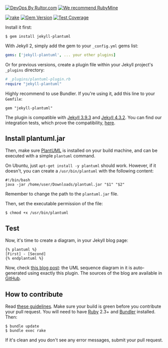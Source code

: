 [![DevOps By Rultor.com](http://www.rultor.com/b/yegor256/jekyll-plantuml)](http://www.rultor.com/p/yegor256/jekyll-plantuml)
[![We recommend RubyMine](https://www.elegantobjects.org/rubymine.svg)](https://www.jetbrains.com/ruby/)

[![rake](https://github.com/yegor256/jekyll-plantuml/actions/workflows/rake.yml/badge.svg)](https://github.com/yegor256/jekyll-plantuml/actions/workflows/rake.yml)
[![Gem Version](https://badge.fury.io/rb/jekyll-plantuml.svg)](http://badge.fury.io/rb/jekyll-plantuml)
[![Test Coverage](https://img.shields.io/codecov/c/github/yegor256/jekyll-plantuml.svg)](https://codecov.io/github/yegor256/jekyll-plantuml?branch=master)

Install it first:

```
$ gem install jekyll-plantuml
```

With Jekyll 2, simply add the gem to your `_config.yml` gems list:

```yaml
gems: ['jekyll-plantuml', ... your other plugins]
```

Or for previous versions,
create a plugin file within your Jekyll project's `_plugins` directory:

```ruby
# _plugins/plantuml-plugin.rb
require "jekyll-plantuml"
```

Highly recommend to use Bundler. If you're using it, add this line
to your `Gemfile`:

```
gem "jekyll-plantuml"
```

The plugin is compatible with
[Jekyll 3.9.3](https://jekyllrb.com/news/2023/01/29/jekyll-3-9-3-released/) and
[Jekyll 4.3.2](https://jekyllrb.com/news/2023/01/20/jekyll-4-3-2-released/).
You can find our integration tests, which prove the compatibility,
[here](https://github.com/yegor256/jekyll-plantuml/tree/master/test-jekylls).

## Install plantuml.jar

Then, make sure [PlantUML](http://plantuml.sourceforge.net/download.html)
is installed on your build machine, and can
be executed with a simple `plantuml` command.

On Ubuntu, just `apt-get install -y plantuml` should work.
However, if it doesn't, you can create a `/usr/bin/plantuml` with the
following content:

```
#!/bin/bash
java -jar /home/user/Downloads/plantuml.jar "$1" "$2"
```

Remember to change the path to the `plantuml.jar` file.

Then, set the executable permission of the file:

```
$ chmod +x /usr/bin/plantuml
```

## Test

Now, it's time to create a diagram, in your Jekyll blog page:

```
{% plantuml %}
[First] - [Second]
{% endplantuml %}
```

Now, check [this blog post](http://www.yegor256.com/2014/06/01/aop-aspectj-java-method-logging.html):
the UML sequence diagram in it is auto-generated using exactly this plugin.
The sources of the blog are available in [GitHub](https://github.com/yegor256/blog).

## How to contribute

Read [these guidelines](https://www.yegor256.com/2014/04/15/github-guidelines.html).
Make sure your build is green before you contribute
your pull request. You will need to have [Ruby](https://www.ruby-lang.org/en/) 2.3+ and
[Bundler](https://bundler.io/) installed. Then:

```
$ bundle update
$ bundle exec rake
```

If it's clean and you don't see any error messages, submit your pull request.
